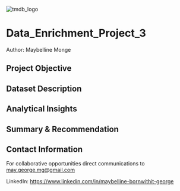 ![tmdb_logo](https://github.com/MayBornWitIt/Data_Enrichment_Project_3/assets/126980733/28bc1c5e-db85-4ebe-a929-9a1a4feee24c)


# **Data_Enrichment_Project_3**

Author: Maybelline Monge


## **Project Objective**


## **Dataset Description**


## **Analytical Insights**


## **Summary & Recommendation**


## **Contact Information**

For collaborative opportunities direct communications to may.george.mg@gmail.com

LinkedIn: https://www.linkedin.com/in/maybelline-bornwithit-george
